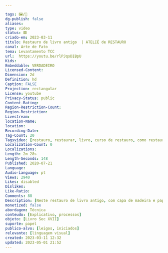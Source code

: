 ```yaml
---

tags: 🖼️/🎥️ 
dg-publish: false
aliases: 
type: video
status: 🟩️ 
criado-em: 2023-03-11
titulo: Restauro de livro antigo  | ATELIÊ de RESTAURO
canal: Arte de Fato
tema: Levantamento TCC 
url:  https://youtu.be/rlPJqsDIBpU
Kids: 
Embeddable: VERDADEIRO
Licensed-Content: 
Dimension: 2d
Definition: hd
Caption: FALSE
Projection: rectangular
License: youtube
Privacy-Status: public
Content-Rating: 
Region-Restriction-Count: 
Region-Restriction: 
Livestream: 
location-Name: 
location: 
Recording-Date: 
Tag-Count: 20
Tagsvideo: [restauro, restaurar, livro, curso de restauro, como restaurar livro, livro comido por inseto, recuperar livro, salvar livro, reparo de livro, restauro de papel, papel de trapo, patrimonio, conservação, cristina sanches, restaurador, enxerto de papel japonês, limpeza de livro velho, ateliê de restauro, restauro de livros, restauro de livros antigos]
Localization-Count: 0
Localizations: 
Length: 2m 28s
Length-Seconds: 148
Published: 2020-07-21
Language: 
Audio-Language: pt
Views: 2940
Likes: disabled
Dislikes: 
Like-Ratio: 
Comments: 88
Description: [Neste restauro de livro antigo, com capa de madeira e papel de trapostecido, conheça 2 tratamentos realizados. Veja como restaurei os rasgos e furos. Aprenda como limpei as paginas, retirando a sujeira acumulada em séculos de uso. <br><br>PARA SABER SOBRE OS CURSOS DE CONSERVAÇÃO E RESTAURO <br>✷ inscreva-se na lista de emails da Cristina e aproveite o conteúdo exclusivo para assinantes eepurl.com/hxbckX<br>✷ escreva para Cristina atelie.de.restauro.cris.sanches gmail.com <br>✷ visite o site do SENAI ]
monetized: false
abordagem: Técnica
conteudo: [Explicativo, processos]
objeto: [Livro Sec XVII]
suporte: papel
publico-alvo: [leigos, iniciados]
relevante: [linguagem visual]
created: 2023-03-11 12:32
updated: 2023-05-01 21:52
---
```

